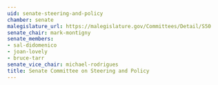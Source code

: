 ```yaml
---
uid: senate-steering-and-policy
chamber: senate
malegislature_url: https://malegislature.gov/Committees/Detail/S50
senate_chair: mark-montigny
senate_members:
- sal-didomenico
- joan-lovely
- bruce-tarr
senate_vice_chair: michael-rodrigues
title: Senate Committee on Steering and Policy
---
```

